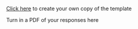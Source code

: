 [Click here](https://docs.google.com/document/d/1NlAIHUt_hhGzL7G-sl7bGK46AxVwf3qVz65HdNG1LG4/copy) to create your own copy of the template

Turn in a PDF of your responses here
